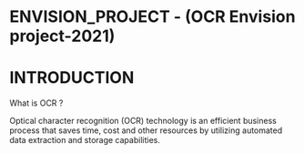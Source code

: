 # ENVISION_PROJECT - (OCR Envision project-2021)



# INTRODUCTION

What is OCR ?

Optical character recognition (OCR) technology is an efficient business process that saves time, cost and other resources by utilizing automated data extraction and storage capabilities.



